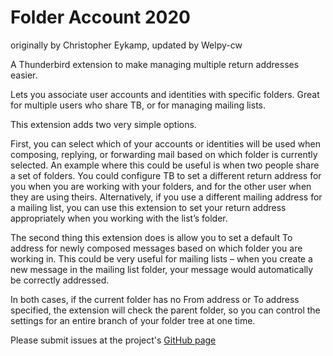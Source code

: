# Folder Account 2020

originally by Christopher Eykamp, updated by Welpy-cw

A Thunderbird extension to make managing multiple return addresses easier.

Lets you associate user accounts and identities with specific folders. Great for multiple users who share TB, or for managing mailing lists.

This extension adds two very simple options.

First, you can select which of your accounts or identities will be used when composing, replying, or forwarding mail based on which folder is currently selected. An example where this could be useful is when two people share a set of folders. You could configure TB to set a different return address for you when you are working with your folders, and for the other user when they are using theirs. Alternatively, if you use a different mailing address for a mailing list, you can use this extension to set your return address appropriately when you working with the list’s folder.

The second thing this extension does is allow you to set a default To address for newly composed messages based on which folder you are working in. This could be very useful for mailing lists – when you create a new message in the mailing list folder, your message would automatically be correctly addressed.

In both cases, if the current folder has no From address or To address specified, the extension will check the parent folder, so you can control the settings for an entire branch of your folder tree at one time.

 Please submit issues at the project's [GitHub page](https://github.com/Welpy-cw/Folder-Account)
